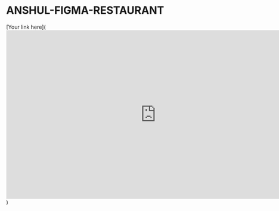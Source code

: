 # ANSHUL-FIGMA-RESTAURANT
[Your link here](<iframe style="border: 1px solid rgba(0, 0, 0, 0.1);" width="800" height="450" src="https://www.figma.com/embed?embed_host=share&url=https%3A%2F%2Fwww.figma.com%2Ffile%2Fugl8SqPjHdfzWs3aMUEpbs%2FRESTRAUNT-MENU%3Ftype%3Ddesign%26node-id%3D0%253A1%26mode%3Ddesign%26t%3DZ2IAAlwLFUfX0Sba-1" allowfullscreen></iframe>)
